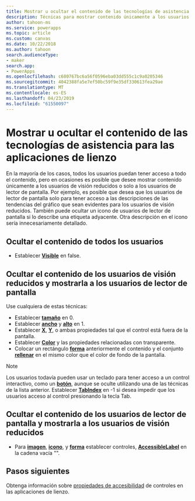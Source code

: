 ```yaml
---
title: Mostrar u ocultar el contenido de las tecnologías de asistencia en las aplicaciones de lienzo | Microsoft Docs
description: Técnicas para mostrar contenido únicamente a los usuarios de visión reducidos o únicamente a los usuarios de lector de pantalla sólo para aplicaciones de lienzo
author: tahoon-ms
ms.service: powerapps
ms.topic: article
ms.custom: canvas
ms.date: 10/22/2018
ms.author: tahoon
search.audienceType:
- maker
search.app:
- PowerApps
ms.openlocfilehash: c680767bc6a56f0596eba03dd555c1c9a0205346
ms.sourcegitcommit: 4042388fa5e7ef50bc59f9e35df330613fea29ae
ms.translationtype: MT
ms.contentlocale: es-ES
ms.lasthandoff: 04/23/2019
ms.locfileid: "61550097"
---
```

# <a name="show-or-hide-content-from-assistive-technologies-for-canvas-apps"></a>Mostrar u ocultar el contenido de las tecnologías de asistencia para las aplicaciones de lienzo

En la mayoría de los casos, todos los usuarios puedan tener acceso a todo el contenido, pero en ocasiones es posible que desee mostrar contenido únicamente a los usuarios de visión reducidos o solo a los usuarios de lector de pantalla. Por ejemplo, es posible que desea que los usuarios de lector de pantalla solo para tener acceso a las descripciones de las tendencias del gráfico que sean evidentes para los usuarios de visión reducidos. También puede ocultar un icono de usuarios de lector de pantalla si lo describe una etiqueta adyacente. Otra descripción en el icono sería innecesariamente detallado.

## <a name="hide-content-from-all-users"></a>Ocultar el contenido de todos los usuarios

* Establecer **[Visible](controls/properties-core.md)** en false.

## <a name="hide-content-from-sighted-users-and-show-it-to-screen-reader-users"></a>Ocultar el contenido de los usuarios de visión reducidos y mostrarla a los usuarios de lector de pantalla

Use cualquiera de estas técnicas:

* Establecer **[tamaño](controls/properties-text.md)** en 0.
* Establecer **[ancho](controls/properties-size-location.md)** y **[alto](controls/properties-size-location.md)** en 1.
* Establecer  **[X](controls/properties-size-location.md)**,  **[Y](controls/properties-size-location.md)**, o ambas propiedades tal que el control está fuera de la pantalla.
* Establecer **[Color](controls/properties-color-border.md)** y las propiedades relacionadas con transparente.
* Colocar un rectángulo **[forma](controls/control-shapes-icons.md)** anteriormente el contenido y el conjunto **[rellenar](controls/properties-color-border.md)** en el mismo color que el color de fondo de la pantalla.

> [!NOTE]
> Los usuarios todavía pueden usar un teclado para tener acceso a un control interactivo, como un  **[botón](controls/control-button.md)**, aunque se oculte utilizando una de las técnicas de la lista anterior. Establecer **[TabIndex](controls/properties-accessibility.md)** en -1 si desea impedir que los usuarios acceso al control presionando la tecla Tab.

## <a name="hide-content-from-screen-reader-users-and-show-it-to-sighted-users"></a>Ocultar el contenido de los usuarios de lector de pantalla y mostrarla a los usuarios de visión reducidos

* Para  **[imagen](controls/control-image.md)**,  **[icono](controls/control-shapes-icons.md)**, y **[forma](controls/control-shapes-icons.md)** establecer controles, **[AccessibleLabel](controls/properties-accessibility.md)** en la cadena vacía "".

## <a name="next-steps"></a>Pasos siguientes

Obtenga información sobre [propiedades de accesibilidad](controls/properties-accessibility.md) de controles en las aplicaciones de lienzo.
